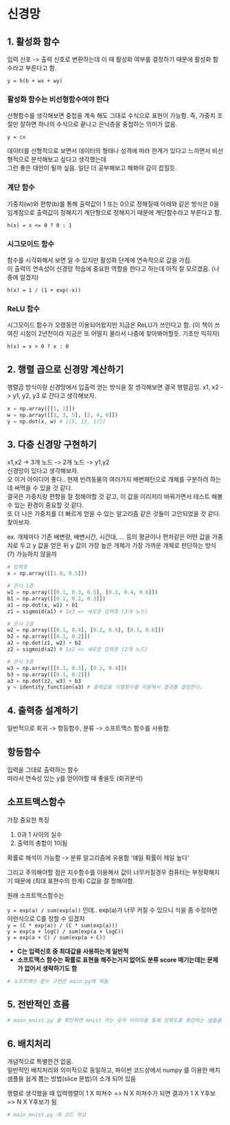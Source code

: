 # 신경망

## 1. 활성화 함수

입력 신호 -> 출력 신호로 변환하는데 이 때 활성화 여부를 결정하기 때문에 활성화 함수라고 부른다고 함.

```
y = h(b + wx + wy)
```

### 활성화 함수는 비선형함수여야 한다

선형함수를 생각해보면 중첩을 계속 해도 그대로 수식으로 표현이 가능함.
즉, 가중치 조절만 잘하면 하나의 수식으로 끝나고 은닉층을 중첩하는 의미가 없음.

```
y = cx
```

데이터를 선형적으로 보면서 데이터의 형태나 성격에 따라 한계가 있다고 느끼면서 비선형적으로 분석해보고 싶다고 생각했는데  
그런 좋은 대안이 될까 싶음. 일단 더 공부해보고 해봐야 감이 잡힐듯.

### 계단 함수

기중치(w)와 편향(b)를 통해 출력값이 1 또는 0으로 정해질때 아래와 같은 방식은 0을 임계점으로 출력값이 정해지기 계단형으로 정해지기 때문에 계단함수라고 부른다고 함.

```
h(x) = x <= 0 ? 0 : 1
```

### 시그모이드 함수

함수를 시각화해서 보면 알 수 있지만 활성화 단계에 연속적으로 값을 가짐.  
이 출력의 연속성이 신경망 학습에 중요한 역할을 한다고 하는데 아직 잘 모르겠음. (나중에 알겠지)

```
h(x) = 1 / (1 + exp(-x))

```

### ReLU 함수

시그모이드 함수가 오랬동안 이용되어왔지만 지금은 ReLU가 쓰인다고 함.
(이 책이 쓰여진 시점이 2년전이라 지금은 또 어떨지 몰라서 나중에 찾아봐야할듯. 기초만 익히자)

```
h(x) = x > 0 ? x : 0
```

## 2. 행렬 곱으로 신경망 계산하기

행렬곱 방식이랑 신경망에서 입출력 얻는 방식을 잘 생각해보면 결국 행렬곱임.
x1, x2 -> y1, y2, y3 로 간다고 생각해보자.

```python
x = np.array([[1, 2]])
w = np.array([[1, 3, 5], [2, 4, 6]])
y = np.dot(x, w) # [[5, 11, 17]]
```

## 3. 다층 신경망 구현하기

x1,x2 -> 3개 노드 -> 2개 노드 -> y1,y2  
신경망이 있다고 생각해보자.  
오 이거 아이디어 좋다.. 현재 반려동물의 여러가지 배변패턴으로 개체를 구분하려 하는데 써먹을 수 있을 것 같다.  
결국은 가중치랑 편향을 잘 정해야할 것 같고, 이 값을 이리저리 바꿔가면서 테스트 해볼 수 있는 환경이 중요할 것 같다.  
또 더 나은 가중치를 더 빠르게 얻을 수 있는 알고리즘 같은 것들이 고안되었을 것 같다. 찾아보자.  

ex. 개체마다 기존 배변량, 배변시간, 시간대, ... 등의 평균이나 편차같은 어떤 값을 가중치로 두고 y 값을 얻은 뒤 y 값이 가장 높은 개체가 가장 가까운 개체로 판단하는 방식(?) 가능하지 않을까  

```python
# 입력층
x = np.array([[1.0, 0.5]])

# 은닉 1층
w1 = np.array([[0.1, 0.3, 0.5], [0.2, 0.4, 0.6]])
b1 = np.array([[0.1, 0.2, 0.3]])
a1 = np.dot(x, w1) + b1
z1 = sigmoid(a1) # 1x3 => 새로운 입력층 (3개 노드)

# 은닉 2층
w2 = np.array([[0.1, 0.4], [0.2, 0.5], [0.3, 0.6]])
b2 = np.array([[0.1, 0.2]])
a2 = np.dot(z1, w2) + b2
z2 = sigmoid(a2) # 1x2 => 새로운 입력층 (2개 노드)

# 은닉 3층
w3 = np.array([[0.1, 0.3], [0.2, 0.4]])
b3 = np.array([[0.1, 0.2]])
a3 = np.dot(z2, w3) + b3
y = identity_function(a3) # 출력값을 식별함수를 이용해서 결과를 결정한다.
```

## 4. 출력층 설계하기

일반적으로 회귀 -> 항등함수, 분류 -> 소프트맥스 함수를 사용함.

## 항등함수

입력을 그대로 출력하는 함수  
따라서 연속성 있는 y를 얻어야할 때 좋을듯 (회귀분석)

## 소프트맥스함수

가장 중요한 특징

1. 0과 1 사이의 실수
2. 출력의 총합이 1이됨

확률로 해석이 가능함 -> 분류 알고리즘에 유용함
'얘일 확률이 제일 높다'

그리고 주의해야할 점은 지수함수를 이용해서 값이 너무커질경우 컴퓨터는 부정확해지기 때문에 (최대 표현수의 한계) C값을 잘 정해야함.

원래 소프트맥스함수는

`y = exp(a) / sum(exp(a))` 인데.. exp(a)가 너무 커질 수 있으니 식을 좀 수정하면 이런식으로 C를 정할 수 있겠지  
`y = (C * exp(a)) / (C * sum(exp(a)))`  
`y = exp(a + logC) / sum(exp(a + logC))`  
`y = exp(a + C) / sum(exp(a + C))`

- **C는 입력신호 중 최대값을 사용하는게 일반적**
- **소프트맥스 함수는 확률로 표현을 해주는거지 없어도 분류 score 매기는데는 문제가 없어서 생략하기도 함**

```python
# 소프트맥스 함수 구현은 main.py에 해둠
```

## 5. 전반적인 흐름

```python
# main_mnist.py 를 확인하면 mnist 라는 숫자 이미지를 통해 정확도를 확인하는 샘플을 볼 수 있음
```

## 6. 배치처리

개념적으로 특별한건 없음.  
일반적인 배치처리와 의미적으로 동일하고, 파이썬 코드상에서 numpy 를 이용한 배치 샘플을 쉽게 뽑는 방법(slice 문법)이 소개 되어 있음  

행렬로 생각했을 때 입력행렬이 1 X 피쳐수 => N X 피쳐수가 되면 결과가 1 X Y후보 => N X Y후보가 됨

```python
# main_mnist.py 에 코드 작성
```
